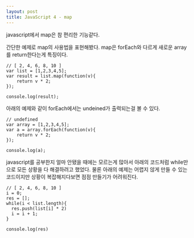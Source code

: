 ```yaml
---
layout: post
title: JavaScript 4 - map
---
```


javascript에서 map은 참 편리한 기능같다.

간단한 예제로 map의 사용법을 표현해봤다.
map은 forEach와 다르게 새로운 array를 return한다는게 특징이다.

```
// [ 2, 4, 6, 8, 10 ]
var list = [1,2,3,4,5];
var result = list.map(function(v){
    return v * 2;
});

console.log(result);
```



아래의 예제와 같이 forEach에서는 undeined가 출력되는걸 볼 수 있다.

```
// undefined
var array = [1,2,3,4,5];
var a = array.forEach(function(v){
    return v * 2;
});

console.log(a);
```



javascript를 공부한지 얼마 안됐을 때에는 모르는게 많아서 아래의 코드처럼 while만으로 모든 상황을 다 해결하려고 했었다.
물론 아래의 예제는 어렵지 않게 만들 수 있는 코드이지만 상황이 복잡해지다보면 점점 만들기가 어려워진다.

```
// [ 2, 4, 6, 8, 10 ]
i = 0;
res = [];
while(i < list.length){
  res.push(list[i] * 2)
  i = i + 1;
}

console.log(res)
```